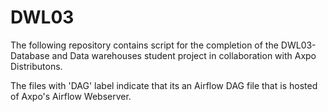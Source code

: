 # DWL03

The following repository contains script for the completion of the DWL03-Database and Data warehouses student project in collaboration with Axpo Distributons.

The files with 'DAG' label indicate that its an Airflow DAG file that is hosted of Axpo's Airflow Webserver.

